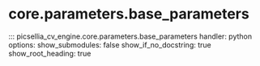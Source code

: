 # core.parameters.base_parameters

::: picsellia_cv_engine.core.parameters.base_parameters
    handler: python
    options:
        show_submodules: false
        show_if_no_docstring: true
        show_root_heading: true
